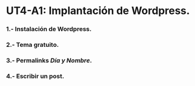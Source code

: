 # UT4-A1: Implantación de Wordpress.

### 1.- Instalación de Wordpress.

### 2.- Tema gratuito.

### 3.- Permalinks *Día y Nombre*.

### 4.- Escribir un post.
